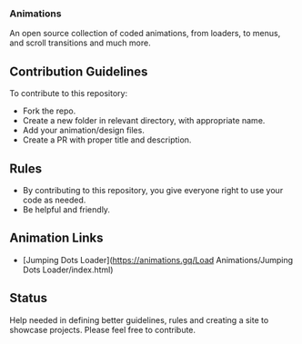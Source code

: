### Animations
An open source collection of coded animations, from loaders, to menus, and scroll transitions and much more.


## Contribution Guidelines

To contribute to this repository:

* Fork the repo.
* Create a new folder in relevant directory, with appropriate name.
* Add your animation/design files.
* Create a PR with proper title and description.

## Rules

* By contributing to this repository, you give everyone right to use your code as needed.
* Be helpful and friendly.

## Animation Links
* [Jumping Dots Loader](https://animations.gq/Load Animations/Jumping Dots Loader/index.html)

## Status

Help needed in defining better guidelines, rules and creating a site to showcase projects. Please feel free to contribute.
